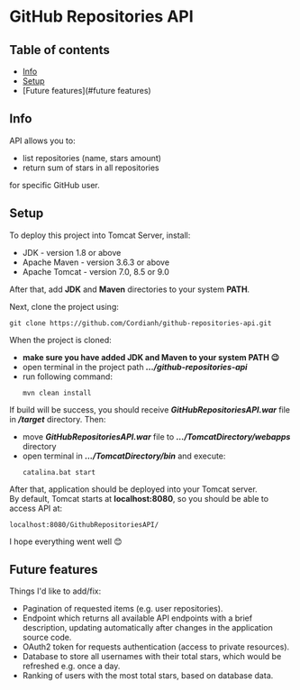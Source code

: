 # GitHub Repositories API

## Table of contents
* [Info](#info)
* [Setup](#setup)
* [Future features](#future features)

## Info
API allows you to:

* list repositories (name, stars amount)
* return sum of stars in all repositories

for specific GitHub user.

## Setup
To deploy this project into Tomcat Server, install:

* JDK - version 1.8 or above
* Apache Maven - version 3.6.3 or above
* Apache Tomcat - version 7.0, 8.5 or 9.0

After that, add **JDK** and **Maven** directories to your system **PATH**.

Next, clone the project using:
```
git clone https://github.com/Cordianh/github-repositories-api.git
```

When the project is cloned:
* **make sure you have added JDK and Maven to your system PATH 😉**
* open terminal in the project path ***.../github-repositories-api*** 
* run following command:
  ```
  mvn clean install
  ```
If build will be success, you should receive ***GitHubRepositoriesAPI.war*** file in ***/target*** directory.
Then:
* move ***GitHubRepositoriesAPI.war*** file to ***.../TomcatDirectory/webapps*** directory
* open terminal in ***.../TomcatDirectory/bin*** and execute:
  ```
  catalina.bat start
  ```
After that, application should be deployed into your Tomcat server.  
By default, Tomcat starts at **localhost:8080**, so you should be able to access API at:
```
localhost:8080/GithubRepositoriesAPI/
```
I hope everything went well 😊

## Future features
Things I'd like to add/fix:
* Pagination of requested items (e.g. user repositories).
* Endpoint which returns all available API endpoints with a brief description, updating automatically after changes in the application source code.
* OAuth2 token for requests authentication (access to private resources).
* Database to store all usernames with their total stars, which would be refreshed e.g. once a day.
* Ranking of users with the most total stars, based on database data.
